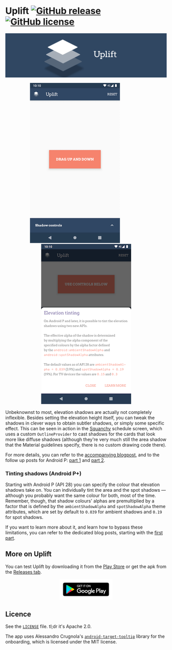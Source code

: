# Uplift [![GitHub release](https://img.shields.io/github/release/rock3r/uplift.svg?style=flat-square&colorB=F6836E)](https://github.com/rock3r/uplift/releases) [![GitHub license](https://img.shields.io/github/license/rock3r/uplift.svg?style=flat-square&colorB=F6836E)](https://github.com/rock3r/uplift/blob/master/LICENSE)

![Uplift](art/moving-banner-github.gif)

<p align="center">
	<img src="art/showcase.gif" alt="Uplift showcase" />&emsp;&emsp;&emsp;&emsp;&emsp;
	<img alt="About tinted shadows" src="art/learn-more.png" />
</p>

Unbeknownst to most, elevation shadows are actually not completely inflexible. Besides setting the
elevation height itself, you can tweak the shadows in clever ways to obtain subtler shadows,
or simply some specific effect. This can be seen in action in the [Squanchy](http://squanchy.net)
schedule screen, which uses a custom `OutlineProvider` to cast shadows for the cards that look more
like diffuse shadows (although they're very much still the area shadow that the Material guidelines
specify, there is no custom drawing code there).

For more details, you can refer to the [accompanying blogpost](https://blog.sebastiano.dev/playing-with-elevation-in-android/),
and to the follow up posts for Android P: [part 1](https://blog.sebastiano.dev/playing-with-elevation-in-android-part-1/) and
[part 2](https://blog.sebastiano.dev/playing-with-elevation-in-android-part-2/).

### Tinting shadows (Android P+)

Starting with Android P (API 28) you can specify the colour that elevation shadows take on. You can
individually tint the area and the spot shadows — although you probably want the same colour for
both, most of the time. Remember, though, that shadow colours' alphas are premultiplied by a factor
that is defined by the `ambientShadowAlpha` and `spotShadowAlpha` theme attributes, which are set by
default to `0.039` for ambient shadows and `0.19` for spot shadows.

If you want to learn more about it, and learn how to bypass these limitations, you can refer to the
dedicated blog posts, starting with the [first part](https://blog.sebastiano.dev/playing-with-elevation-in-android-part-1/). 

## More on Uplift
You can test Uplift by downloading it from the [Play Store](https://play.google.com/store/apps/details?id=me.seebrock3r.elevationtester)
or get the apk from the [Releases tab](https://github.com/rock3r/elevation-tester/releases/latest).

<p align="center"><a href="https://play.google.com/store/apps/details?id=me.seebrock3r.elevationtester" target="_blank"><img src="art/get-it-on-google-play.png" alt="Get it on Google Play" width="33%" /></a></p>

## Licence

See the [`LICENSE`](LICENSE) file. tl;dr it's Apache 2.0.

The app uses Alessandro Crugnola's [`android-target-tooltip`](https://github.com/sephiroth74/android-target-tooltip) library for
the onboarding, which is licensed under the MIT license.
